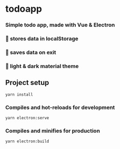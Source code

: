 # todoapp

### Simple todo app, made with Vue & Electron

### :small_blue_diamond: stores data in localStorage

### :small_blue_diamond: saves data on exit

### :small_blue_diamond: light & dark material theme

## Project setup

```
yarn install
```

### Compiles and hot-reloads for development

```
yarn electron:serve
```

### Compiles and minifies for production

```
yarn electron:build
```
